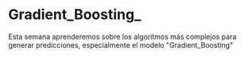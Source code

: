 # Gradient_Boosting_
Esta semana aprenderemos sobre los algoritmos más complejos para generar predicciones, especialmente el modelo "Gradient_Boosting"
